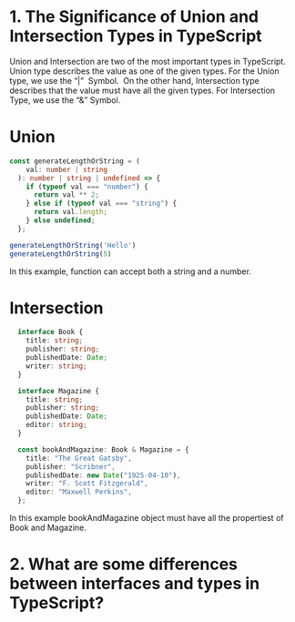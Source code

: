 # 1. The Significance of Union and Intersection Types in TypeScript
Union and Intersection are two of the most important types in TypeScript. Union type describes the value as one of the given types. For the Union type, we use the “|”  Symbol.  On the other hand, Intersection type describes that the value must have all the given types. For Intersection Type, we use the “&” Symbol.

# Union

```typescript
const generateLengthOrString = (
    val: number | string
  ): number | string | undefined => {
    if (typeof val === "number") {
      return val ** 2;
    } else if (typeof val === "string") {
      return val.length;
    } else undefined;
  };

generateLengthOrString('Hello')
generateLengthOrString(5)
```
In this example, function can accept both a string and a number.


# Intersection

```typescript
  interface Book {
    title: string;
    publisher: string;
    publishedDate: Date;
    writer: string;
  }

  interface Magazine {
    title: string;
    publisher: string;
    publishedDate: Date;
    editor: string;
  }

  const bookAndMagazine: Book & Magazine = {
    title: "The Great Gatsby",
    publisher: "Scribner",
    publishedDate: new Date("1925-04-10"),
    writer: "F. Scott Fitzgerald",
    editor: "Maxwell Perkins",
  };
```

In this example bookAndMagazine object must have all the propertiest of Book and Magazine.



# 2. What are some differences between interfaces and types in TypeScript?

